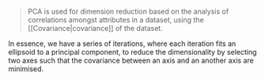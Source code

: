 > PCA is used for dimension reduction based on the analysis of correlations amongst attributes in a dataset, using the [[Covariance|covariance]] of the dataset.

In essence, we have a series of iterations, where each iteration fits an ellipsoid to a principal component, to reduce the dimensionality by selecting two axes such that the covariance between an axis and an another axis are minimised.

